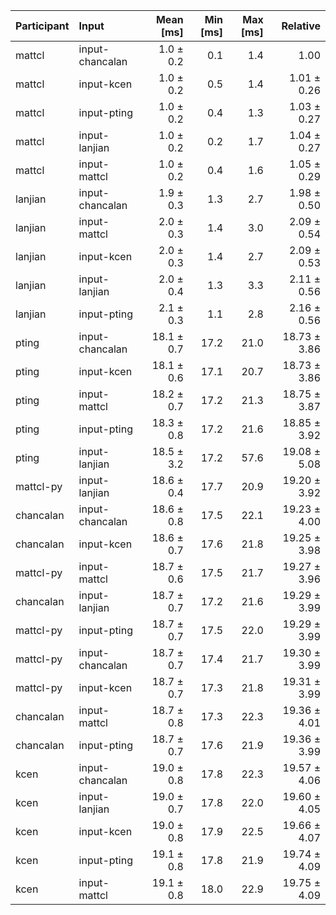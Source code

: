 | Participant | Input | Mean [ms] | Min [ms] | Max [ms] | Relative |
|:---|:---|---:|---:|---:|---:|
| mattcl | input-chancalan | 1.0 ± 0.2 | 0.1 | 1.4 | 1.00 |
| mattcl | input-kcen | 1.0 ± 0.2 | 0.5 | 1.4 | 1.01 ± 0.26 |
| mattcl | input-pting | 1.0 ± 0.2 | 0.4 | 1.3 | 1.03 ± 0.27 |
| mattcl | input-lanjian | 1.0 ± 0.2 | 0.2 | 1.7 | 1.04 ± 0.27 |
| mattcl | input-mattcl | 1.0 ± 0.2 | 0.4 | 1.6 | 1.05 ± 0.29 |
| lanjian | input-chancalan | 1.9 ± 0.3 | 1.3 | 2.7 | 1.98 ± 0.50 |
| lanjian | input-mattcl | 2.0 ± 0.3 | 1.4 | 3.0 | 2.09 ± 0.54 |
| lanjian | input-kcen | 2.0 ± 0.3 | 1.4 | 2.7 | 2.09 ± 0.53 |
| lanjian | input-lanjian | 2.0 ± 0.4 | 1.3 | 3.3 | 2.11 ± 0.56 |
| lanjian | input-pting | 2.1 ± 0.3 | 1.1 | 2.8 | 2.16 ± 0.56 |
| pting | input-chancalan | 18.1 ± 0.7 | 17.2 | 21.0 | 18.73 ± 3.86 |
| pting | input-kcen | 18.1 ± 0.6 | 17.1 | 20.7 | 18.73 ± 3.86 |
| pting | input-mattcl | 18.2 ± 0.7 | 17.2 | 21.3 | 18.75 ± 3.87 |
| pting | input-pting | 18.3 ± 0.8 | 17.2 | 21.6 | 18.85 ± 3.92 |
| pting | input-lanjian | 18.5 ± 3.2 | 17.2 | 57.6 | 19.08 ± 5.08 |
| mattcl-py | input-lanjian | 18.6 ± 0.4 | 17.7 | 20.9 | 19.20 ± 3.92 |
| chancalan | input-chancalan | 18.6 ± 0.8 | 17.5 | 22.1 | 19.23 ± 4.00 |
| chancalan | input-kcen | 18.6 ± 0.7 | 17.6 | 21.8 | 19.25 ± 3.98 |
| mattcl-py | input-mattcl | 18.7 ± 0.6 | 17.5 | 21.7 | 19.27 ± 3.96 |
| chancalan | input-lanjian | 18.7 ± 0.7 | 17.2 | 21.6 | 19.29 ± 3.99 |
| mattcl-py | input-pting | 18.7 ± 0.7 | 17.5 | 22.0 | 19.29 ± 3.99 |
| mattcl-py | input-chancalan | 18.7 ± 0.7 | 17.4 | 21.7 | 19.30 ± 3.99 |
| mattcl-py | input-kcen | 18.7 ± 0.7 | 17.3 | 21.8 | 19.31 ± 3.99 |
| chancalan | input-mattcl | 18.7 ± 0.8 | 17.3 | 22.3 | 19.36 ± 4.01 |
| chancalan | input-pting | 18.7 ± 0.7 | 17.6 | 21.9 | 19.36 ± 3.99 |
| kcen | input-chancalan | 19.0 ± 0.8 | 17.8 | 22.3 | 19.57 ± 4.06 |
| kcen | input-lanjian | 19.0 ± 0.7 | 17.8 | 22.0 | 19.60 ± 4.05 |
| kcen | input-kcen | 19.0 ± 0.8 | 17.9 | 22.5 | 19.66 ± 4.07 |
| kcen | input-pting | 19.1 ± 0.8 | 17.8 | 21.9 | 19.74 ± 4.09 |
| kcen | input-mattcl | 19.1 ± 0.8 | 18.0 | 22.9 | 19.75 ± 4.09 |

